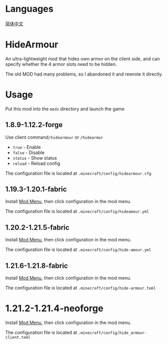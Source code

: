 # Languages
[简体中文](README/zh-cn.md)

# HideArmour
An ultra-lightweight mod that hides own armor on the client side, and can specify whether the 4 armor slots need to be hidden.

The old MOD had many problems, so I abandoned it and rewrote it directly.

# Usage
Put this mod into the `mods` directory and launch the game

## 1.8.9-1.12.2-forge
Use client command`/hidearmour` or `/hidearmor`

- `true` - Enable
- `false` - Disable
- `status` - Show status
- `reload` - Reload config

The configuration file is located at `.minecraft/config/hidearmour.cfg`

## 1.19.3-1.20.1-fabric
Install [Mod Menu](https://modrinth.com/mod/modmenu), then click configuration in the mod menu.

The configuration file is located at `.minecraft/config/hideamour.yml`

## 1.20.2-1.21.5-fabric
Install [Mod Menu](https://modrinth.com/mod/modmenu), then click configuration in the mod menu.

The configuration file is located at `.minecraft/config/hide-amour.yml`

## 1.21.6-1.21.8-fabric
Install [Mod Menu](https://modrinth.com/mod/modmenu), then click configuration in the mod menu.

The configuration file is located at `.minecraft/config/hide-armour.toml`

# 1.21.2-1.21.4-neoforge
Install [Mod Menu](https://modrinth.com/mod/modmenu), then click configuration in the mod menu.

The configuration file is located at `.minecraft/config/hide_armour-client.toml`